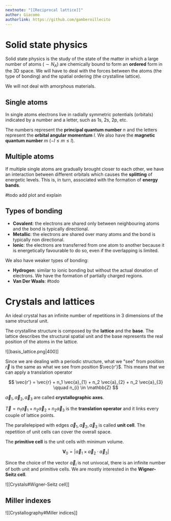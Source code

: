 ```yaml
---
nextnote: "[[Reciprocal lattice]]"
author: Giacomo
authorlink: https://github.com/gamberoillecito
---
```


# Solid state physics

Solid state physics is the study of the state of the matter in which a large number of atoms ($\sim N_{A}$) are chemically bound to form an **ordered** form in the 3D space. We will have to deal with the forces between the atoms (the type of bonding) and the spatial ordering (the crystalline lattice).

We will not deal with amorphous materials.

## Single atoms

In single atoms electrons live in radially symmetric potentials (orbitals) indicated by a number and a letter, such as 1s, 2s, 2p, etc.

The numbers represent the **principal quantum number** $n$ and the letters represent the **orbital angular momentum** $l$. We also have the **magnetic quantum number** $m$ ($-l \leq m \leq l$).

## Multiple atoms

If multiple single atoms are gradually brought closer to each other, we have an interaction between different orbitals which causes the **splitting** of energetic levels. This is, in turn, associated with the formation of **energy bands**.

#todo add plot and explain

## Types of bonding

- **Covalent**: the electrons are shared only between neighbouring atoms and the bond is typically directional.
- **Metallic**: the electrons are shared over many atoms and the bond is typically non directional.
- **Ionic**: the electrons are transferred from one atom to another because it is energetically favourable to do so, even if the overlapping is limited.

We also have weaker types of bonding:

- **Hydrogen**: similar to ionic bonding but without the actual donation of electrons. We have the formation of partially charged regions.
- **Van Der Waals**: #todo 

# Crystals and lattices

An ideal crystal has an infinite number of repetitions in 3 dimensions of the same structural unit. 

The crystalline structure is composed by the **lattice** and the **base**. The lattice describes the structural spatial unit and the base represents the real position of the atoms in the lattice.

![[basis_lattice.png|400]]

Since we are dealing with a periodic structure, what we "see" from position $\vec{r}$ is the same as what we see from position $\vec{r'}$. This means that we can apply a translation operator 

$$
\vec{r'} = \vec{r} + n_1 \vec{a}_{1} + n_2 \vec{a}_{2} + n_2 \vec{a}_{3} \qquad n_{i} \in \mathbb{Z}
$$

$\vec{a}_{1}, \vec{a}_{2}, \vec{a}_{3}$ are called **crystallographic axes**.

$\vec{T} = n_1 \vec{a}_{1} + n_2 \vec{a}_{2} + n_2 \vec{a}_{3}$ is the **translation operator** and it links every couple of lattice points.

The parallelepiped with edges $\vec{a}_{1}, \vec{a}_{2}, \vec{a}_{3}$ is called **unit cell**. The repetition of unit cells can cover the overall space.

The **primitive cell** is the unit cells with minimum volume.

$$
\mathbf{V}_0 = |\vec{a}_{1} \times \vec{a}_{2} \cdot \vec{a}_{3}|
$$

Since the choice of the vector $\vec{a}_{i}$ is not univocal, there is an infinite number of both unit and primitive cells. We are mostly interested in the **Wigner-Seitz cell**.

![[Crystals#Wigner-Seitz cell]]

## Miller indexes

![[Crystallography#Miller indices]]

